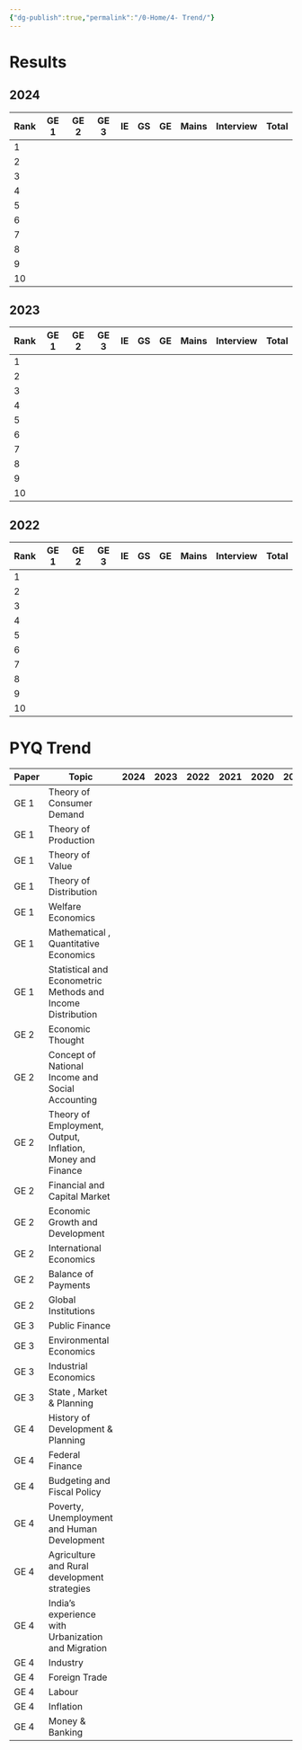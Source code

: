 ```yaml
---
{"dg-publish":true,"permalink":"/0-Home/4- Trend/"}
---
```





# Results


## 2024

| Rank | GE 1 | GE 2 | GE 3 | IE  | GS  | GE  | Mains | Interview | Total |
| ---- | ---- | ---- | ---- | --- | --- | --- | ----- | --------- | ----- |
| 1    |      |      |      |     |     |     |       |           |       |
| 2    |      |      |      |     |     |     |       |           |       |
| 3    |      |      |      |     |     |     |       |           |       |
| 4    |      |      |      |     |     |     |       |           |       |
| 5    |      |      |      |     |     |     |       |           |       |
| 6    |      |      |      |     |     |     |       |           |       |
| 7    |      |      |      |     |     |     |       |           |       |
| 8    |      |      |      |     |     |     |       |           |       |
| 9    |      |      |      |     |     |     |       |           |       |
| 10   |      |      |      |     |     |     |       |           |       |

## 2023


| Rank | GE 1 | GE 2 | GE 3 | IE  | GS  | GE  | Mains | Interview | Total |
| ---- | ---- | ---- | ---- | --- | --- | --- | ----- | --------- | ----- |
| 1    |      |      |      |     |     |     |       |           |       |
| 2    |      |      |      |     |     |     |       |           |       |
| 3    |      |      |      |     |     |     |       |           |       |
| 4    |      |      |      |     |     |     |       |           |       |
| 5    |      |      |      |     |     |     |       |           |       |
| 6    |      |      |      |     |     |     |       |           |       |
| 7    |      |      |      |     |     |     |       |           |       |
| 8    |      |      |      |     |     |     |       |           |       |
| 9    |      |      |      |     |     |     |       |           |       |
| 10   |      |      |      |     |     |     |       |           |       |

## 2022


| Rank | GE 1 | GE 2 | GE 3 | IE  | GS  | GE  | Mains | Interview | Total |
| ---- | ---- | ---- | ---- | --- | --- | --- | ----- | --------- | ----- |
| 1    |      |      |      |     |     |     |       |           |       |
| 2    |      |      |      |     |     |     |       |           |       |
| 3    |      |      |      |     |     |     |       |           |       |
| 4    |      |      |      |     |     |     |       |           |       |
| 5    |      |      |      |     |     |     |       |           |       |
| 6    |      |      |      |     |     |     |       |           |       |
| 7    |      |      |      |     |     |     |       |           |       |
| 8    |      |      |      |     |     |     |       |           |       |
| 9    |      |      |      |     |     |     |       |           |       |
| 10   |      |      |      |     |     |     |       |           |       |

# PYQ Trend

| Paper | Topic                                                       | 2024 | 2023 | 2022 | 2021 | 2020 | 2019 | 2018 | 2017 | 2016 | 2015 | 2014 |
| ----- | ----------------------------------------------------------- | ---- | ---- | ---- | ---- | ---- | ---- | ---- | ---- | ---- | ---- | ---- |
| GE 1  | Theory of Consumer Demand                                   |      |      |      |      |      |      |      |      |      |      |      |
| GE 1  | Theory of Production                                        |      |      |      |      |      |      |      |      |      |      |      |
| GE 1  | Theory of Value                                             |      |      |      |      |      |      |      |      |      |      |      |
| GE 1  | Theory of Distribution                                      |      |      |      |      |      |      |      |      |      |      |      |
| GE 1  | Welfare Economics                                           |      |      |      |      |      |      |      |      |      |      |      |
| GE 1  | Mathematical , Quantitative Economics                       |      |      |      |      |      |      |      |      |      |      |      |
| GE 1  | Statistical and Econometric Methods and Income Distribution |      |      |      |      |      |      |      |      |      |      |      |
| GE 2  | Economic Thought                                            |      |      |      |      |      |      |      |      |      |      |      |
| GE 2  | Concept of National Income and Social Accounting            |      |      |      |      |      |      |      |      |      |      |      |
| GE 2  | Theory of Employment, Output, Inflation, Money and Finance  |      |      |      |      |      |      |      |      |      |      |      |
| GE 2  | Financial and Capital Market                                |      |      |      |      |      |      |      |      |      |      |      |
| GE 2  | Economic Growth and Development                             |      |      |      |      |      |      |      |      |      |      |      |
| GE 2  | International Economics                                     |      |      |      |      |      |      |      |      |      |      |      |
| GE 2  | Balance of Payments                                         |      |      |      |      |      |      |      |      |      |      |      |
| GE 2  | Global Institutions                                         |      |      |      |      |      |      |      |      |      |      |      |
| GE 3  | Public Finance                                              |      |      |      |      |      |      |      |      |      |      |      |
| GE 3  | Environmental Economics                                     |      |      |      |      |      |      |      |      |      |      |      |
| GE 3  | Industrial Economics                                        |      |      |      |      |      |      |      |      |      |      |      |
| GE 3  | State , Market & Planning                                   |      |      |      |      |      |      |      |      |      |      |      |
| GE 4  | History of Development & Planning                           |      |      |      |      |      |      |      |      |      |      |      |
| GE 4  | Federal Finance                                             |      |      |      |      |      |      |      |      |      |      |      |
| GE 4  | Budgeting and Fiscal Policy                                 |      |      |      |      |      |      |      |      |      |      |      |
| GE 4  | Poverty, Unemployment and Human Development                 |      |      |      |      |      |      |      |      |      |      |      |
| GE 4  | Agriculture and Rural development strategies                |      |      |      |      |      |      |      |      |      |      |      |
| GE 4  | India’s experience with Urbanization and Migration          |      |      |      |      |      |      |      |      |      |      |      |
| GE 4  | Industry                                                    |      |      |      |      |      |      |      |      |      |      |      |
| GE 4  | Foreign Trade                                               |      |      |      |      |      |      |      |      |      |      |      |
| GE 4  | Labour                                                      |      |      |      |      |      |      |      |      |      |      |      |
| GE 4  | Inflation                                                   |      |      |      |      |      |      |      |      |      |      |      |
| GE 4  | Money & Banking                                             |      |      |      |      |      |      |      |      |      |      |      |